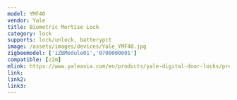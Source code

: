 ```yaml
---
model: YMF40
vendor: Yale
title: Biometric Mortise Lock
category: lock
supports: lock/unlock, batterypct
image: /assets/images/devices/Yale_YMF40.jpg
zigbeemodel: ['iZBModule01','0700000001']
compatible: [z2m]
mlink: https://www.yaleasia.com/en/products/yale-digital-door-locks/premium-finger-print-digital-door-lock/ymf40/
link: 
link2: 
link3: 
---
```

